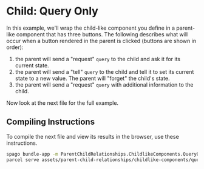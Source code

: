 # Child: Query Only

In this example, we'll wrap the child-like component you define in a parent-like component that has three buttons. The following describes what will occur when a button rendered in the parent is clicked (buttons are shown in order):
1. the parent will send a "request" `query` to the child and ask it for its current state.
2. the parent will send a "tell" `query` to the child and tell it to set its current state to a new value. The parent will "forget" the child's state.
3. the parent will send a "request" `query` with additional information to the child.

Now look at the next file for the full example.

## Compiling Instructions

To compile the next file and view its results in the browser, use these instructions.

```bash
spago bundle-app -m ParentChildRelationships.ChildlikeComponents.QueryOnly -t assets/parent-child-relationships/childlike-components/query-only.js
parcel serve assets/parent-child-relationships/childlike-components/query-only.html -o child-query-only--parcelified.html --open
```
